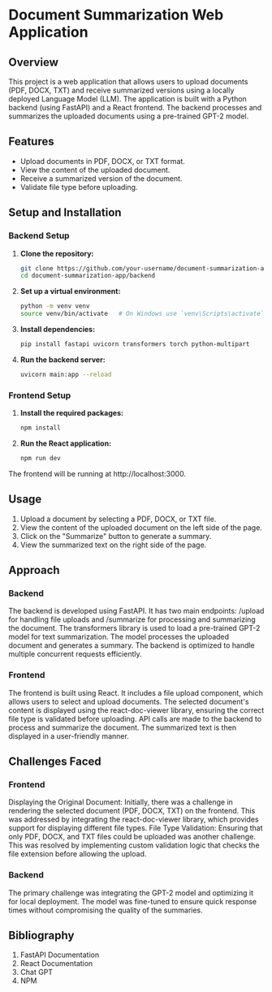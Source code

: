 # Document Summarization Web Application

## Overview
This project is a web application that allows users to upload documents (PDF, DOCX, TXT) and receive summarized versions using a locally deployed Language Model (LLM). The application is built with a Python backend (using FastAPI) and a React frontend. The backend processes and summarizes the uploaded documents using a pre-trained GPT-2 model.

## Features
- Upload documents in PDF, DOCX, or TXT format.
- View the content of the uploaded document.
- Receive a summarized version of the document.
- Validate file type before uploading.

## Setup and Installation

### Backend Setup

1. **Clone the repository:**
   ```bash
   git clone https://github.com/your-username/document-summarization-app.git
   cd document-summarization-app/backend
   
2. **Set up a virtual environment:**
   ```bash
   python -m venv venv
   source venv/bin/activate   # On Windows use `venv\Scripts\activate`

3. **Install dependencies:**
    ```bash
    pip install fastapi uvicorn transformers torch python-multipart
    
4. **Run the backend server:**
      ```bash
      uvicorn main:app --reload
   
### Frontend Setup

1. **Install the required packages:**
   ```bash
   npm install

   
2. **Run the React application:**
   ```bash
   npm run dev

The frontend will be running at http://localhost:3000.   

## Usage
1. Upload a document by selecting a PDF, DOCX, or TXT file.
2. View the content of the uploaded document on the left side of the page.
3. Click on the "Summarize" button to generate a summary.
4. View the summarized text on the right side of the page.

## Approach
### Backend
The backend is developed using FastAPI. It has two main endpoints: /upload for handling file uploads and /summarize for processing and summarizing the document.
The transformers library is used to load a pre-trained GPT-2 model for text summarization. The model processes the uploaded document and generates a summary.
The backend is optimized to handle multiple concurrent requests efficiently.

### Frontend
The frontend is built using React. It includes a file upload component, which allows users to select and upload documents.
The selected document's content is displayed using the react-doc-viewer library, ensuring the correct file type is validated before uploading.
API calls are made to the backend to process and summarize the document. The summarized text is then displayed in a user-friendly manner.

## Challenges Faced
### Frontend
Displaying the Original Document:
Initially, there was a challenge in rendering the selected document (PDF, DOCX, TXT) on the frontend. This was addressed by integrating the react-doc-viewer library, which provides support for displaying different file types.
File Type Validation:
Ensuring that only PDF, DOCX, and TXT files could be uploaded was another challenge. This was resolved by implementing custom validation logic that checks the file extension before allowing the upload.
### Backend
The primary challenge was integrating the GPT-2 model and optimizing it for local deployment. The model was fine-tuned to ensure quick response times without compromising the quality of the summaries.
## Bibliography
1. FastAPI Documentation
2. React Documentation
3. Chat GPT
4. NPM
    
     
